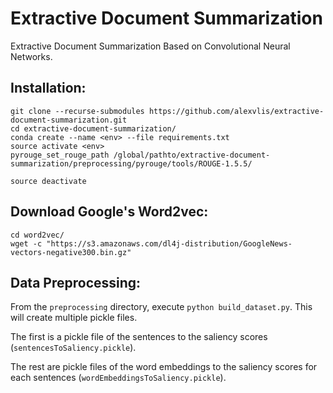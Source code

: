 # Extractive Document Summarization
Extractive Document Summarization Based on Convolutional Neural Networks.

## Installation: ##
```
git clone --recurse-submodules https://github.com/alexvlis/extractive-document-summarization.git
cd extractive-document-summarization/
conda create --name <env> --file requirements.txt
source activate <env> 
pyrouge_set_rouge_path /global/pathto/extractive-document-summarization/preprocessing/pyrouge/tools/ROUGE-1.5.5/

source deactivate
```

## Download Google's Word2vec: ##
```
cd word2vec/
wget -c "https://s3.amazonaws.com/dl4j-distribution/GoogleNews-vectors-negative300.bin.gz"
```

## Data Preprocessing: ##

From the ```preprocessing``` directory, execute ```python build_dataset.py```. This will create multiple pickle files. 

The first is a pickle file of the sentences to the saliency scores (```sentencesToSaliency.pickle```).

The rest are pickle files of the word embeddings to the saliency scores for each sentences (```wordEmbeddingsToSaliency.pickle```).
